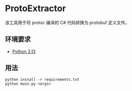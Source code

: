 # ProtoExtractor

该工具用于将 protoc 编译的 C# 代码转换为 protobuf 定义文件。

## 环境要求
- [Python 3.13](https://www.python.org/)

## 用法
```
python install -r requirements.txt
python main.py <args>
```
